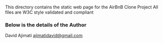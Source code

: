 This directory contains the static web page for the AirBnB Clone Project
All files are W3C style validated and compliant

### Below is the details of the Author
David Ajimati  <ajimatidavid@gmail.com>